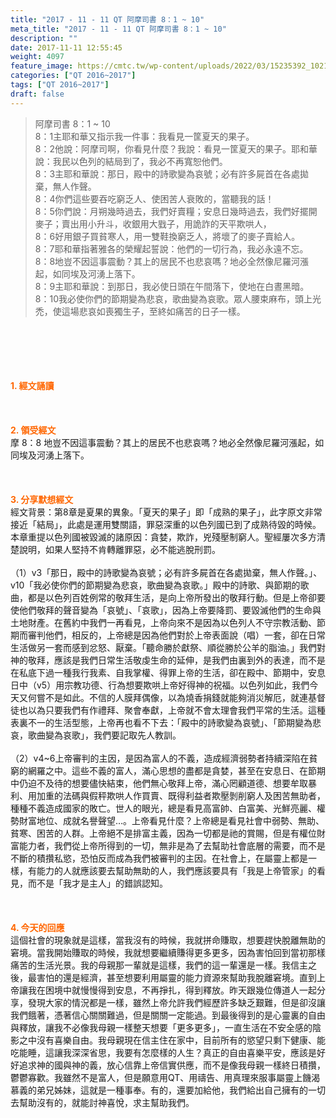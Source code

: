 ```yaml
---
title: "2017 - 11 - 11 QT 阿摩司書 8：1 ~ 10"
meta_title: "2017 - 11 - 11 QT 阿摩司書 8：1 ~ 10"
description: ""
date: 2017-11-11 12:55:45
weight: 4097
feature_image: https://cmtc.tw/wp-content/uploads/2022/03/15235392_10211799862337740_180693556567566654_o-1.webp
categories: ["QT 2016~2017"]
tags: ["QT 2016~2017"]
draft: false
---
```


<blockquote>阿摩司書 8：1 ~ 10<br />
8：1主耶和華又指示我一件事：我看見一筐夏天的果子。<br />
8：2他說：阿摩司啊，你看見什麼？我說：看見一筐夏天的果子。耶和華說：我民以色列的結局到了，我必不再寬恕他們。<br />
8：3主耶和華說：那日，殿中的詩歌變為哀號；必有許多屍首在各處拋棄，無人作聲。<br />
8：4你們這些要吞吃窮乏人、使困苦人衰敗的，當聽我的話！<br />
8：5你們說：月朔幾時過去，我們好賣糧；安息日幾時過去，我們好擺開麥子；賣出用小升斗，收銀用大戥子，用詭詐的天平欺哄人，<br />
8：6好用銀子買貧寒人，用一雙鞋換窮乏人，將壞了的麥子賣給人。<br />
8：7耶和華指著雅各的榮耀起誓說：他們的一切行為，我必永遠不忘。<br />
8：8地豈不因這事震動？其上的居民不也悲哀嗎？地必全然像尼羅河漲起，如同埃及河湧上落下。<br />
8：9主耶和華說：到那日，我必使日頭在午間落下，使地在白晝黑暗。<br />
8：10我必使你們的節期變為悲哀，歌曲變為哀歌。眾人腰束麻布，頭上光禿，使這場悲哀如喪獨生子，至終如痛苦的日子一樣。</blockquote><br />
&nbsp;<br />
<br />
&nbsp;<br />
<br />
<span style="color: #ff6600;"><strong>1. </strong><strong>經文誦讀</strong></span><br />
<br />
<span style="color: #ff6600;"><strong> </strong></span><br />
<br />
<span style="color: #ff6600;"><strong>2. </strong><strong>領受經文<br />
</strong></span>摩 8：8 地豈不因這事震動？其上的居民不也悲哀嗎？地必全然像尼羅河漲起，如同埃及河湧上落下。<br />
<br />
&nbsp;<br />
<br />
<span style="color: #ff6600;"><strong>3. 分享默想經文<br />
</strong></span>經文背景：第8章是夏果的異象。「夏天的果子」即「成熟的果子」，此字原文非常接近「結局」，此處是運用雙關語，罪惡深重的以色列國已到了成熟待毀的時候。本章重提以色列國被毀滅的諸原因：貪婪，欺詐，兇殘壓制窮人。聖經屢次多方清楚說明，如果人堅持不肯轉離罪惡，必不能逃脫刑罰。<br />
<br />
（1）v3「那日，殿中的詩歌變為哀號；必有許多屍首在各處拋棄，無人作聲。」、v10「我必使你們的節期變為悲哀，歌曲變為哀歌。」殿中的詩歌、與節期的歌曲，都是以色列百姓例常的敬拜生活，是向上帝所發出的敬拜行動。但是上帝卻要使他們敬拜的聲音變為「哀號」、「哀歌」，因為上帝要降罰、要毀滅他們的生命與土地財產。在舊約中我們一再看見，上帝向來不是因為以色列人不守宗教活動、節期而審判他們，相反的，上帝總是因為他們對於上帝表面說（唱）一套，卻在日常生活做另一套而感到忿怒、厭棄。「聽命勝於獻祭、順從勝於公羊的脂油。」我們對神的敬拜，應該是我們日常生活敬虔生命的延伸，是我們由裏到外的表達，而不是在私底下過一種我行我素、自我掌權、得罪上帝的生活，卻在殿中、節期中，安息日中（v5）用宗教功德、行為想要欺哄上帝好得神的祝福。以色列如此，我們今天又何嘗不是如此。不信的人膜拜偶像，以為燒香捐錢就能夠消災解厄，就連基督徒也以為只要我們有作禮拜、聚會奉獻，上帝就不會太理會我們平常的生活。這種表裏不一的生活型態，上帝再也看不下去：「殿中的詩歌變為哀號」、「節期變為悲哀，歌曲變為哀歌」，我們要記取先人教訓。<br />
<br />
（2）v4~6上帝審判的主因，是因為富人的不義，造成經濟弱勢者持續深陷在貧窮的網羅之中。這些不義的富人，滿心思想的盡都是貪婪，甚至在安息日、在節期中仍迫不及待的想要儘快結束，他們無心敬拜上帝，滿心罔顧道德、想要牟取暴利、用加重的法碼與假秤欺哄人作買賣、既得利益者欺壓剝削窮人及困苦無助者，種種不義造成國家的敗亡。世人的眼光，總是看見高富帥、白富美、光鮮亮麗、權勢財富地位、成就名譽聲望…。上帝看見什麼？上帝總是看見社會中弱勢、無助、貧寒、困苦的人群。上帝絕不是排富主義，因為一切都是祂的賞賜，但是有權位財富能力者，我們從上帝所得到的一切，無非是為了去幫助社會底層的需要，而不是不斷的積攢私慾，恐怕反而成為我們被審判的主因。在社會上，在屬靈上都是一樣，有能力的人就應該要去幫助無助的人，我們應該要具有「我是上帝管家」的看見，而不是「我才是主人」的錯誤認知。<br />
<br />
&nbsp;<br />
<br />
<span style="color: #ff6600;"><strong>4. 今天的回應<br />
</strong></span>這個社會的現象就是這樣，當我沒有的時候，我就拼命賺取，想要趕快脫離無助的窘境。當我開始賺取的時候，我就想要繼續賺得更多更多，因為害怕回到當初那樣痛苦的生活光景。我的母親那一輩就是這樣，我們的這一輩還是一樣。我信主之後，最害怕的還是經濟，甚至想要利用屬靈的能力資源來幫助我脫離窘境。直到上帝讓我在困境中就慢慢得到安息，不再掙扎，得到釋放。昨天跟幾位傳道人一起分享，發現大家的情況都是一樣，雖然上帝允許我們經歷許多缺乏艱難，但是卻沒讓我們餓著，憑著信心關關難過，但是關關一定能過。到最後得到的是心靈裏的自由與釋放，讓我不必像我母親一樣整天想要「更多更多」，一直生活在不安全感的陰影之中沒有喜樂自由。我母親現在信主住在家中，目前所有的慾望只剩下健康、能吃能睡，這讓我深深省思，我要有怎麼樣的人生？真正的自由喜樂平安，應該是好好追求神的國與神的義，放心信靠上帝信實供應，而不是像我母親一樣終日積攢，鬱鬱寡歡。我雖然不是富人，但是願意用QT、用禱告、用真理來服事屬靈上饑渴慕義的弟兄姊妹，這就是一種事奉。有的，還要加給他，我們給出自己擁有的一切去幫助沒有的，就能討神喜悅，求主幫助我們。<br />
<br />
&nbsp;
        